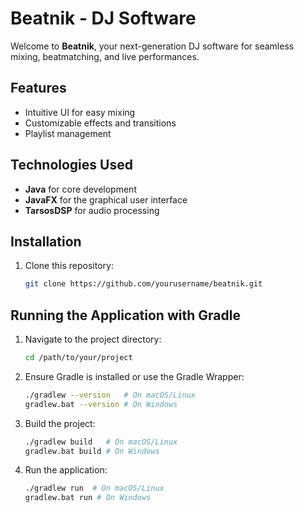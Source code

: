 # Beatnik - DJ Software

Welcome to **Beatnik**, your next-generation DJ software for seamless mixing, beatmatching, and live performances.

## Features
- Intuitive UI for easy mixing
- Customizable effects and transitions
- Playlist management

## Technologies Used
- **Java** for core development
- **JavaFX** for the graphical user interface
- **TarsosDSP** for audio processing

## Installation
1. Clone this repository:
   ```sh
   git clone https://github.com/yourusername/beatnik.git
   ```

## Running the Application with Gradle
1. Navigate to the project directory:
   ```sh
   cd /path/to/your/project
   ```
2. Ensure Gradle is installed or use the Gradle Wrapper:
   ```sh
   ./gradlew --version   # On macOS/Linux
   gradlew.bat --version # On Windows
   ```
3. Build the project:
   ```sh
   ./gradlew build   # On macOS/Linux
   gradlew.bat build # On Windows
   ```
4. Run the application:
   ```sh
   ./gradlew run  # On macOS/Linux
   gradlew.bat run # On Windows
   ```

